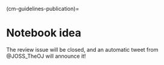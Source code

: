 (cm-guidelines-publication)=

# Notebook idea

The review issue will be closed, and an automatic tweet from @JOSS_TheOJ will announce it!
